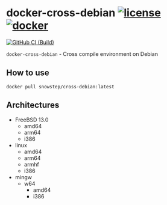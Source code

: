 # docker-cross-debian [![license][license-image]][license-url] [![docker][docker-image]][docker-url]

[![GitHub CI (Build)][github-build-image]][github-build-url]

`docker-cross-debian` - Cross compile environment on Debian

## How to use

```shell
docker pull snowstep/cross-debian:latest
```

## Architectures

- FreeBSD 13.0
  - amd64
  - arm64
  - i386
- linux
  - amd64
  - arm64
  - armhf
  - i386
- mingw
  - w64
    - amd64
    - i386

[docker-image]:https://img.shields.io/docker/v/snowstep/cross-debian?logo=docker
[docker-url]:https://hub.docker.com/r/snowstep/cross-debian
[github-build-image]:https://github.com/kei-g/docker-cross-debian/actions/workflows/build.yml/badge.svg
[github-build-url]:https://github.com/kei-g/docker-cross-debian/actions/workflows/build.yml
[license-image]:https://img.shields.io/github/license/kei-g/docker-cross-debian
[license-url]:https://github.com/kei-g/docker-cross-debian/blob/main/LICENSE
